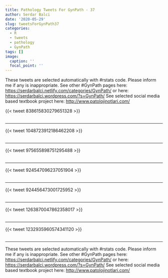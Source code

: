 ```yaml
---
title: Pathology Tweets For GynPath - 37
author: Serdar Balci
date: '2020-05-29'
slug: tweetsForGynPath37
categories:
  - R
  - tweets
  - pathology
  - GynPath
tags: []
image:
  caption: ''
  focal_point: ''
---
```



These tweets are selected automatically with #rstats code. Please inform me if any is inappropriate.
See other #GynPath pages here: https://serdarbalci.netlify.com/categories/GynPath/  or here: https://serdarbalci.wordpress.com/?s=GynPath/ 
See selected social media based textbook project here: http://www.patolojinotlari.com/

{{< tweet 838615830279651328 >}}
<br>
<br>
<hr>
{{< tweet 1048723912186462208 >}}
<br>
<br>
<hr>
{{< tweet 975655898751295488 >}}
<br>
<br>
<hr>
{{< tweet 924547096237051904 >}}
<br>
<br>
<hr>
{{< tweet 924456473001725952 >}}
<br>
<br>
<hr>
{{< tweet 1263870047862358017 >}}
<br>
<br>
<hr>
{{< tweet 1232935960574341120 >}}
<br>
<br>
<hr>


These tweets are selected automatically with #rstats code. Please inform me if any is inappropriate.
See other #GynPath pages here: https://serdarbalci.netlify.com/categories/GynPath/  or here: https://serdarbalci.wordpress.com/?s=GynPath/ 
See selected social media based textbook project here: http://www.patolojinotlari.com/
